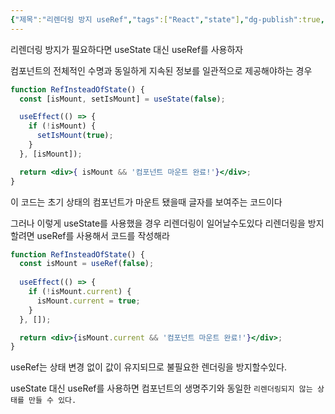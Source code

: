 ```yaml
---
{"제목":"리렌더링 방지 useRef","tags":["React","state"],"dg-publish":true,"permalink":"/v2/공부노트/React/리렌더링 방지 useRef/","dgPassFrontmatter":true}
---
```



리렌더링 방지가 필요하다면 useState 대신 useRef를 사용하자

컴포넌트의 전체적인 수명과 동일하게 지속된 정보를 일관적으로 제공해야하는 경우

```jsx
function RefInsteadOfState() {
  const [isMount, setIsMount] = useState(false);

  useEffect(() => {
    if (!isMount) {
      setIsMount(true);
    }
  }, [isMount]);

  return <div>{ isMount && '컴포넌트 마운트 완료!'}</div>;
}
```

이 코드는 초기 상태의 컴포넌트가 마운트 됐을때 글자를  보여주는 코드이다 

그러나 이렇게 useState를 사용했을 경우 리렌더링이 일어날수도있다 리렌더링을 방지할려면
useRef를 사용해서 코드를 작성해라

```jsx
function RefInsteadOfState() {
  const isMount = useRef(false);
  
  useEffect(() => {
    if (!isMount.current) {
      isMount.current = true;
    }
  }, []);

  return <div>{isMount.current && '컴포넌트 마운트 완료!'}</div>;
}
```

useRef는 상태 변경 없이 값이 유지되므로 불필요한 렌더링을 방지할수있다.

useState 대신 useRef를 사용하면 컴포넌트의 생명주기와 동일한 `리렌더링되지 않는 상태를 만들 수 있다.`
